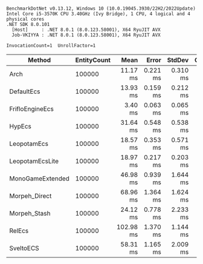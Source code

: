 ```

BenchmarkDotNet v0.13.12, Windows 10 (10.0.19045.3930/22H2/2022Update)
Intel Core i5-3570K CPU 3.40GHz (Ivy Bridge), 1 CPU, 4 logical and 4 physical cores
.NET SDK 8.0.101
  [Host]     : .NET 8.0.1 (8.0.123.58001), X64 RyuJIT AVX
  Job-VKIYYA : .NET 8.0.1 (8.0.123.58001), X64 RyuJIT AVX

InvocationCount=1  UnrollFactor=1  

```
| Method           | EntityCount | Mean      | Error    | StdDev   | CacheMisses/Op | Gen0       | Gen1      | Gen2      | Allocated   |
|----------------- |------------ |----------:|---------:|---------:|---------------:|-----------:|----------:|----------:|------------:|
| Arch             | 100000      |  11.17 ms | 0.221 ms | 0.310 ms |         64,717 |          - |         - |         - |  9891.36 KB |
| DefaultEcs       | 100000      |  13.93 ms | 0.159 ms | 0.212 ms |        167,855 |  2000.0000 | 2000.0000 | 2000.0000 | 15417.46 KB |
| FrifloEngineEcs  | 100000      |   3.40 ms | 0.063 ms | 0.065 ms |         43,128 |  1000.0000 | 1000.0000 | 1000.0000 |  6236.16 KB |
| HypEcs           | 100000      |  31.64 ms | 0.548 ms | 0.538 ms |        348,540 | 11000.0000 | 2000.0000 | 2000.0000 | 45333.08 KB |
| LeopotamEcs      | 100000      |  18.57 ms | 0.353 ms | 0.571 ms |        261,029 |  2000.0000 | 1000.0000 | 1000.0000 | 14709.41 KB |
| LeopotamEcsLite  | 100000      |  18.97 ms | 0.217 ms | 0.203 ms |        114,688 |  2000.0000 | 2000.0000 | 2000.0000 | 10219.18 KB |
| MonoGameExtended | 100000      |  46.98 ms | 0.939 ms | 1.644 ms |        578,387 |  3000.0000 | 3000.0000 | 3000.0000 | 23372.71 KB |
| Morpeh_Direct    | 100000      |  68.96 ms | 1.364 ms | 1.624 ms |        688,518 |  5000.0000 | 2000.0000 | 2000.0000 | 42308.41 KB |
| Morpeh_Stash     | 100000      |  24.12 ms | 0.778 ms | 2.233 ms |        202,301 |  2000.0000 | 2000.0000 | 1000.0000 | 19310.76 KB |
| RelEcs           | 100000      | 102.98 ms | 1.370 ms | 1.144 ms |      1,332,887 |  7000.0000 | 4000.0000 | 2000.0000 | 50755.08 KB |
| SveltoECS        | 100000      |  58.31 ms | 1.165 ms | 2.009 ms |      1,274,636 |          - |         - |         - |     2.17 KB |
